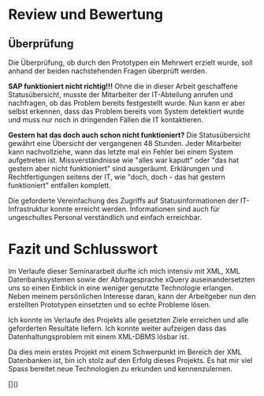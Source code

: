 

# Review und Bewertung
<!-- Sinngemäss gilt das unter Punkt 2.4 Gesagte. Jedoch findet hier die (oft schwierige)
Auseinandersetzung mit der eigenen Arbeit statt. Typische Fragen sind:
- Wurde das Ziel der Arbeit gem. Einleitung und Aufgabenstellung erreicht?
- Welche Lücken, Ungenauigkeiten und offene Fragen weist die Arbeit noch auf?
(Was wäre noch zu tun, wenn man Arbeit selbst weiterführen würde?)
- Hätte man das Ergebnis nach dem aktuellen Wissensstand, d.h. nach Abschluss der Arbeit, noch auf eine andere Art und Weise, beispielsweise effizienter oder mit anderen Methoden, erreichen können?
-->


<!--

- Überprüfung des umgesetzten Konzepts. Erfüllt der Prototyp die Anforderung der Fragestellung?

- Bewertungsergebnisse der Überprüfung des Konzepts
- Exemplarische Beispielabfragen


-->

## Überprüfung
Die Überprüfung, ob durch den Prototypen ein Mehrwert erzielt wurde, soll anhand der beiden nachstehenden Fragen überprüft werden.

__SAP funktioniert nicht richtig!!!__
Ohne die in dieser Arbeit geschaffene Statusübersicht, musste der Mitarbeiter der IT-Abteilung anrufen und nachfragen, ob das Problem bereits festgestellt wurde. Nun kann er aber selbst erkennen, dass das Problem bereits vom System detektiert wurde und muss nur noch in dringenden Fällen die IT kontaktieren. 

__Gestern hat das doch auch schon nicht funktioniert?__
Die Statusübersicht gewährt eine Übersicht der vergangenen 48 Stunden. Jeder Mitarbeiter kann nachvollziehe, wann das letzte mal ein Fehler bei einem System aufgetreten ist. Missverständnisse wie "alles war kaputt" oder "das hat gestern aber nicht funktioniert" sind ausgeräumt. Erklärungen und Rechtfertigungen seitens der IT, wie "doch, doch - das hat gestern funktioniert" entfallen komplett.

Die geforderte Vereinfachung des Zugriffs auf Statusinformationen der IT-Infrastruktur konnte erreicht werden. Informationen sind auch für ungeschultes Personal verständlich und einfach erreichbar.



# Fazit und Schlusswort

Im Verlaufe dieser Seminararbeit durfte ich mich intensiv mit XML, XML Datenbanksystemen sowie der Abfragesprache xQuery auseinandersetzten uns so einen Einblick in eine weniger genutzte Technologie erlangen. Neben meinem persönlichen Interesse daran, kann der Arbeitgeber nun den erstellten Prototypen einsetzten und so echte Probleme lösen.

Ich konnte im Verlaufe des Projekts alle gesetzten Ziele erreichen und alle geforderten Resultate liefern. Ich konnte weiter aufzeigen dass das Datenhaltungsproblem mit einem XML-DBMS lösbar ist.

Da dies mein erstes Projekt mit einem Schwerpunkt im Bereich der XML Datenbanken ist, bin ich stolz auf den Erfolg dieses Projekts. Es hat mir viel Spass bereitet neue Technologien zu erkunden und kennenzulernen.

<!-- Die Synthese aus Gesamtergebnis und den bisherigen Schlussfolgerungen rundet einen technischen Bericht ab. Dazu gehören auch offen gebliebene oder sich neu ergebende Fragen. Alle Ergebnisse in der Schlussfolgerung stützen sich auf die Ergebnisse des Hauptteils. Die Schlussfolgerungen sollten auch ohne Lektüre des Hauptteils verständlich sein.

-->[]()